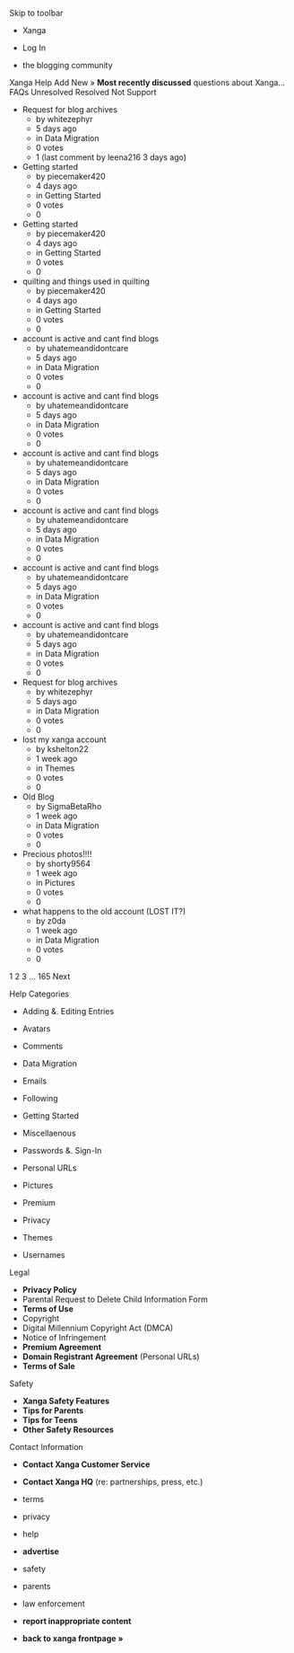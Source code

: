 Skip to toolbar

*   Xanga

*   Log In

*   the blogging community

Xanga Help Add New » **Most recently discussed** questions about Xanga… FAQs Unresolved Resolved Not Support

*   Request for blog archives
    *   by whitezephyr
    *   5 days ago
    *   in Data Migration
    *   0 votes
    *   1 (last comment by leena216 3 days ago)
*   Getting started
    *   by piecemaker420
    *   4 days ago
    *   in Getting Started
    *   0 votes
    *   0
*   Getting started
    *   by piecemaker420
    *   4 days ago
    *   in Getting Started
    *   0 votes
    *   0
*   quilting and things used in quilting
    *   by piecemaker420
    *   4 days ago
    *   in Getting Started
    *   0 votes
    *   0
*   account is active and cant find blogs
    *   by uhatemeandidontcare
    *   5 days ago
    *   in Data Migration
    *   0 votes
    *   0
*   account is active and cant find blogs
    *   by uhatemeandidontcare
    *   5 days ago
    *   in Data Migration
    *   0 votes
    *   0
*   account is active and cant find blogs
    *   by uhatemeandidontcare
    *   5 days ago
    *   in Data Migration
    *   0 votes
    *   0
*   account is active and cant find blogs
    *   by uhatemeandidontcare
    *   5 days ago
    *   in Data Migration
    *   0 votes
    *   0
*   account is active and cant find blogs
    *   by uhatemeandidontcare
    *   5 days ago
    *   in Data Migration
    *   0 votes
    *   0
*   account is active and cant find blogs
    *   by uhatemeandidontcare
    *   5 days ago
    *   in Data Migration
    *   0 votes
    *   0
*   Request for blog archives
    *   by whitezephyr
    *   5 days ago
    *   in Data Migration
    *   0 votes
    *   0
*   lost my xanga account
    *   by kshelton22
    *   1 week ago
    *   in Themes
    *   0 votes
    *   0
*   Old Blog
    *   by SigmaBetaRho
    *   1 week ago
    *   in Data Migration
    *   0 votes
    *   0
*   Precious photos!!!!
    *   by shorty9564
    *   1 week ago
    *   in Pictures
    *   0 votes
    *   0
*   what happens to the old account (LOST IT?)
    *   by z0da
    *   1 week ago
    *   in Data Migration
    *   0 votes
    *   0

1 2 3 ... 165 Next

Help Categories

*   Adding &. Editing Entries
*   Avatars
*   Comments
*   Data Migration
*   Emails
*   Following
*   Getting Started
*   Miscellaenous

*   Passwords &. Sign-In
*   Personal URLs
*   Pictures
*   Premium
*   Privacy
*   Themes
*   Usernames

Legal

*   **Privacy Policy**
*   Parental Request to Delete Child Information Form
*   **Terms of Use**
*   Copyright
*   Digital Millennium Copyright Act (DMCA)
*   Notice of Infringement
*   **Premium Agreement**
*   **Domain Registrant Agreement** (Personal URLs)
*   **Terms of Sale**

Safety

*   **Xanga Safety Features**
*   **Tips for Parents**
*   **Tips for Teens**
*   **Other Safety Resources**

Contact Information

*   **Contact Xanga Customer Service**
*   **Contact Xanga HQ** (re: partnerships, press, etc.)

*   terms
*   privacy
*   help
*   **advertise**

*   safety
*   parents
*   law enforcement
*   **report inappropriate content**

*   **back to xanga frontpage »**